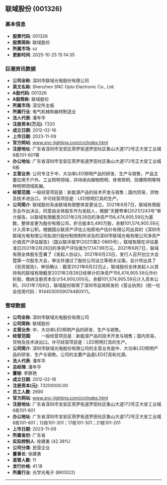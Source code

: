## 联域股份 (001326)

### 基本信息

- **股票代码**: 001326
- **股票简称**: 联域股份
- **所属市场**: sz
- **更新时间**: 2025-10-25 15:14:35

### 巨潮资讯数据

- **公司全称**: 深圳市联域光电股份有限公司
- **英文名称**: Shenzhen SNC Opto Electronic Co., Ltd.
- **A股代码**: 001326
- **A股简称**: 联域股份
- **所属市场**: 深交所主板
- **所属行业**: 电气机械和器材制造业
- **法人代表**: 潘年华
- **注册资本(万元)**: 7320
- **成立日期**: 2012-02-16
- **上市日期**: 2023-11-09
- **官方网站**: www.snc-lighting.com/cn/index.html
- **注册地址**: 广东省深圳市宝安区燕罗街道罗田社区象山大道172号正大安工业城6栋101-601等
- **办公地址**: 广东省深圳市宝安区燕罗街道罗田社区象山大道172号正大安工业城6栋
- **主营业务**: 公司专注于中、大功率LED照明产品的研发、生产与销售，产品主要应用于户外、工业照明领域，并持续向植物照明、体育照明、防爆照明等特种照明领域拓展。
- **经营范围**: 一般经营项目是：新能源产品的技术开发与销售；国内贸易，货物及技术进出口。许可经营项目是：LED照明灯具的生产。
- **公司简介**: 联域股份系由联域有限整体变更设立。2021年6月7日，联域有限股东会作出决议，同意由全体股东作为发起人，根据“天健粤审[2021]1243号”审计报告，以联域有限截至2021年2月28日的净资产156,474,905.59元为基数，整体变更为股份有限公司，折合股本5,490万股，余额101,574,905.59元计入资本公积。根据国众联资产评估土地房地产估价有限公司出具的《深圳市联域光电有限公司拟进行股份制改制所涉及的深圳市联域光电有限公司净资产价值资产评估报告》（国众联评报字(2021)第2-0865号），联域有限在评估基准日2021年2月28日的净资产评估值为17,147.99万元。2021年6月7日，联域有限全体股东签署了《发起人协议》。2021年6月23日，发行人召开创立大会暨第一次股东大会，审议并通过了股份公司设立等相关议案。会计师出具了《验资报告》，审验确认：截至2021年6月22日止，联域股份全体发起人以其持有的联域有限截至2021年2月28日经审计的净资产156,474,905.59元作价折股，缴纳注册资本合计54,900,000元，余额101,574,905.59元计入资本公积。2021年7月8日，联域股份取得了深圳市监局核发的《营业执照》（统一社会信用代码：9144030059074480XY)。

### 雪球数据

- **公司全称**: 深圳市联域光电股份有限公司
- **公司简称**: 联域股份
- **主营业务**: 中、大功率LED照明产品的研发、生产与销售。
- **经营范围**: 　　一般经营项目是：新能源产品的技术开发与销售；国内贸易，货物及技术进出口。许可经营项目是：LED照明灯具的生产。
- **公司简介**: 深圳市联域光电股份有限公司的主营业务是中、大功率LED照明产品的研发、生产与销售。公司的主要产品是LED灯具和光源。
- **法人代表**: 潘年华
- **总经理**: 潘年华
- **董秘**: 李群艳
- **成立日期**: 2012-02-16
- **注册资本(元)**: 73200000.00
- **员工人数**: 2690
- **官方网站**: www.snc-lighting.com/cn/index.html
- **注册地址**: 广东省深圳市宝安区燕罗街道罗田社区象山大道172号正大安工业城6栋101-601
- **办公地址**: 广东省深圳市宝安区燕罗街道罗田社区象山大道172号正大安工业城6栋101-601；12栋101-301；17栋101-301；21栋101-201
- **上市日期**: 2023-11-09
- **所属省份**: 广东省
- **实际控制人**: 徐建勇 (42.38%)
- **公司分类**: 民营企业
- **董事长**: 徐建勇
- **高管人数**: 11
- **发行价格**: 41.18
- **所属行业**: 光学光电子 (BK0022)

---